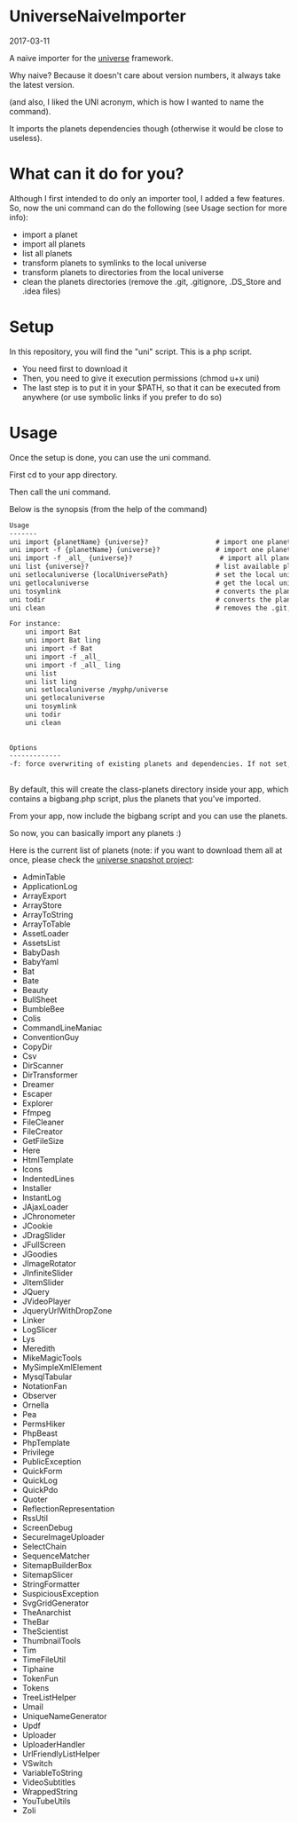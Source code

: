 UniverseNaiveImporter
=========================
2017-03-11



A naive importer for the [universe](https://github.com/karayabin/universe-snapshot) framework.

Why naive? Because it doesn't care about version numbers, it always take the latest version.

(and also, I liked the UNI acronym, which is how I wanted to name the command).


It imports the planets dependencies though (otherwise it would be close to useless).



What can it do for you?
=================
Although I first intended to do only an importer tool, I added a few features.
So, now the uni command can do the following (see Usage section for more info):

- import a planet
- import all planets
- list all planets
- transform planets to symlinks to the local universe
- transform planets to directories from the local universe
- clean the planets directories (remove the .git, .gitignore, .DS_Store and .idea files)





Setup
==========

In this repository, you will find the "uni" script.
This is a php script.

- You need first to download it
- Then, you need to give it execution permissions (chmod u+x uni)
- The last step is to put it in your $PATH, so that it can be executed from anywhere (or use symbolic links if you prefer to do so)




Usage
=============

Once the setup is done, you can use the uni command.

First cd to your app directory.

Then call the uni command.

Below is the synopsis (from the help of the command)

```txt
Usage
-------
uni import {planetName} {universe}?                 # import one planet and dependencies, skip already existing planet(s)/dependencies
uni import -f {planetName} {universe}?              # import one planet and dependencies, replace already existing planet(s)/dependencies
uni import -f _all_ {universe}?                      # import all planets and dependencies, replace already existing planet(s)/dependencies
uni list {universe}?                                # list available planets
uni setlocaluniverse {localUniversePath}            # set the local universe path
uni getlocaluniverse                                # get the local universe path
uni tosymlink                                       # converts the planets of the application to symlinks (to the local universe)
uni todir                                           # converts the planets of the application to directories (copied from the local universe)
uni clean                                           # removes the .git, .gitignore, .idea and .DS_Store files at the top level of your application's planet directories

For instance: 
    uni import Bat
    uni import Bat ling
    uni import -f Bat
    uni import -f _all_
    uni import -f _all_ ling    
    uni list
    uni list ling
    uni setlocaluniverse /myphp/universe
    uni getlocaluniverse
    uni tosymlink
    uni todir
    uni clean
    
    
Options
-------------
-f: force overwriting of existing planets and dependencies. If not set, the Importer will skip existing planets/dependencies.    
    

```



By default, this will create the class-planets directory inside your app, which contains a bigbang.php script, plus the planets that you've imported.

From your app, now include the bigbang script and you can use the planets.




So now, you can basically import any planets :)

Here is the current list of planets (note: if you want to download them all at once, please check the [universe snapshot project](https://github.com/karayabin/universe-snapshot): 


- AdminTable
- ApplicationLog
- ArrayExport
- ArrayStore
- ArrayToString
- ArrayToTable
- AssetLoader
- AssetsList
- BabyDash
- BabyYaml
- Bat
- Bate
- Beauty
- BullSheet
- BumbleBee
- Colis
- CommandLineManiac
- ConventionGuy
- CopyDir
- Csv
- DirScanner
- DirTransformer
- Dreamer
- Escaper
- Explorer
- Ffmpeg
- FileCleaner
- FileCreator
- GetFileSize
- Here
- HtmlTemplate
- Icons
- IndentedLines
- Installer
- InstantLog
- JAjaxLoader
- JChronometer
- JCookie
- JDragSlider
- JFullScreen
- JGoodies
- JImageRotator
- JInfiniteSlider
- JItemSlider
- JQuery
- JVideoPlayer
- JqueryUrlWithDropZone
- Linker
- LogSlicer
- Lys
- Meredith
- MikeMagicTools
- MySimpleXmlElement
- MysqlTabular
- NotationFan
- Observer
- Ornella
- Pea
- PermsHiker
- PhpBeast
- PhpTemplate
- Privilege
- PublicException
- QuickForm
- QuickLog
- QuickPdo
- Quoter
- ReflectionRepresentation
- RssUtil
- ScreenDebug
- SecureImageUploader
- SelectChain
- SequenceMatcher
- SitemapBuilderBox
- SitemapSlicer
- StringFormatter
- SuspiciousException
- SvgGridGenerator
- TheAnarchist
- TheBar
- TheScientist
- ThumbnailTools
- Tim
- TimeFileUtil
- Tiphaine
- TokenFun
- Tokens
- TreeListHelper
- Umail
- UniqueNameGenerator
- Updf
- Uploader
- UploaderHandler
- UrlFriendlyListHelper
- VSwitch
- VariableToString
- VideoSubtitles
- WrappedString
- YouTubeUtils
- Zoli












